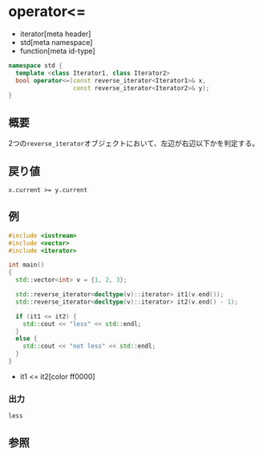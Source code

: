 # operator<=
* iterator[meta header]
* std[meta namespace]
* function[meta id-type]

```cpp
namespace std {
  template <class Iterator1, class Iterator2>
  bool operator<=(const reverse_iterator<Iterator1>& x,
                  const reverse_iterator<Iterator2>& y);
}
```

## 概要
2つの`reverse_iterator`オブジェクトにおいて、左辺が右辺以下かを判定する。


## 戻り値
`x.current >= y.current`


## 例
```cpp example
#include <iostream>
#include <vector>
#include <iterator>

int main()
{
  std::vector<int> v = {1, 2, 3};

  std::reverse_iterator<decltype(v)::iterator> it1(v.end());
  std::reverse_iterator<decltype(v)::iterator> it2(v.end() - 1);

  if (it1 <= it2) {
    std::cout << "less" << std::endl;
  }
  else {
    std::cout << "not less" << std::endl;
  }
}
```
* it1 <= it2[color ff0000]

### 出力
```
less
```

## 参照


